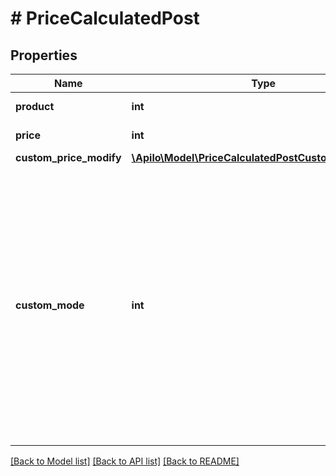 # # PriceCalculatedPost

## Properties

Name | Type | Description | Notes
------------ | ------------- | ------------- | -------------
**product** | **int** | Unique product ID |
**price** | **int** | Unique price list ID |
**custom_price_modify** | [**\Apilo\Model\PriceCalculatedPostCustomPriceModify**](PriceCalculatedPostCustomPriceModify.md) |  |
**custom_mode** | **int** | 3 - fixed - use to set direct price     5 - overhead - use to add/sub percentage to base price     6 - margin - use to set percent margin to base price (max 99.99)     7 - static - use to add/sub static value to base price |

[[Back to Model list]](../../README.md#models) [[Back to API list]](../../README.md#endpoints) [[Back to README]](../../README.md)
